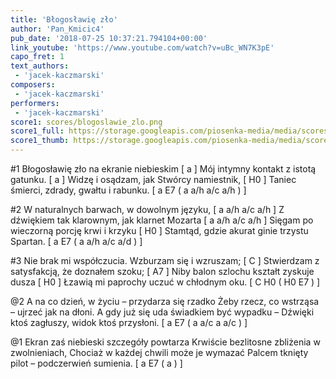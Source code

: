 ```yaml
---
title: 'Błogosławię zło'
author: 'Pan_Kmicic4'
pub_date: '2018-07-25 10:37:21.794104+00:00'
link_youtube: 'https://www.youtube.com/watch?v=uBc_WN7K3pE'
capo_fret: 1
text_authors:
 - 'jacek-kaczmarski'
composers:
 - 'jacek-kaczmarski'
performers:
 - 'jacek-kaczmarski'
score1: scores/blogoslawie_zlo.png
score1_full: https://storage.googleapis.com/piosenka-media/media/scores/blogoslawie_zlo.png
score1_thumb: https://storage.googleapis.com/piosenka-media/media/scores/blogoslawie_zlo.png.180x0_q85_upscale.png
---
```


#1
Błogosławię zło na ekranie niebieskim [ a ]
Mój intymny kontakt z istotą gatunku. [ a ]
Widzę i osądzam, jak Stwórcy namiestnik, [ H0 ]
Taniec śmierci, zdrady, gwałtu i rabunku. [ a E7 ( a a/h a/c a/h )  ]

#2
W naturalnych barwach, w dowolnym języku, [ a a/h a/c a/h ]
Z dźwiękiem tak klarownym, jak klarnet Mozarta [ a a/h a/c a/h ]
Sięgam po wieczorną porcję krwi i krzyku [ H0 ]
Stamtąd, gdzie akurat ginie trzystu Spartan. [ a E7 ( a a/h a/c a/d ) ]

#3
Nie brak mi współczucia. Wzburzam się i wzruszam; [ C ]
Stwierdzam z satysfakcją, że doznałem szoku; [ A7 ]
Niby balon szlochu kształt zyskuje dusza [ H0 ]
Łzawią mi paprochy uczuć w chłodnym oku. [ C H0 ( H0 E7 ) ]

@2
A na co dzień, w życiu – przydarza się rzadko
Żeby rzecz, co wstrząsa – ujrzeć jak na dłoni.
A gdy już się uda świadkiem być wypadku –
Dźwięki ktoś zagłuszy, widok ktoś przysłoni. [ a E7 ( a a/c a a/c ) ]

@1
Ekran zaś niebieski szczegóły powtarza
Krwiście bezlitosne zbliżenia w zwolnieniach,
Chociaż w każdej chwili może je wymazać
Palcem tknięty pilot – podczerwień sumienia. [ a E7 ( a ) ]